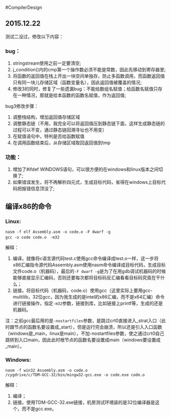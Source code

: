 #CompilerDesign

## 2015.12.22
测试二没过，修改以下内容：
### bug：
1. stringstream使用之前一定要清空;
2. j_condition()内的cmp第一个操作数必须不能是常数，因此先移动到寄存器里;
3. 将函数的返回值在栈上开出一块空间单独存，防止多函数调用，而函数返回值只有同一块儿存储区域（函数变量名），因此返回值被覆盖的情况;
4. 修改3的同时，修复了一些遗漏bug：不能给数组名赋值；给函数名赋值只存在一种情况，那就是给本函数的函数名赋值，作为返回值;

bug3修改步骤：
1. 调整栈结构，增加返回值存储区域
2. 调整静态链（不用，我完全可以将返回值压到静态链下面，这样生成静态链的过程可以不变，通过静态链回溯寻址也不用变）
3. 在赋值语句中，特判是否给函数赋值
4. 在调用函数结束后，从存储区域取回返回值到tmp

### 功能：
1. 增加了#ifdef WINDOWS语句，可以很方便的在windows和linux版本之间切换了;
2. 如果错误发生，将不再解析四元式，生成目标代码，省得在windows上目标代码把报错信息顶没了;


## 编译x86的命令
### Linux:
```
nasm -f elf Assembly.asm -o code.o -F dwarf -g
gcc -o code code.o　-m32
```
解释：
1. 编译。就像将c语言源代码test.c使用gcc命令编译成test.o一样，这一步将x86汇编指令源代码Assembly.asm使用nasm命令编译成目标代码，生成目标文件code.o（机器码），最后的`-F dwarf -g`是为了在用gdb调试机器码的时候能够直接显示汇编码，否则还要每次都将目标码反汇编看看目标码究竟在干什么；
2. 链接。将目标代码（机器码，code.o）使用gcc（这里实际上要用gcc-multilib，32位gcc，因为我生成的是intel的x86汇编，而不是x64汇编）命令进行链接操作，指定`-m32`参数，链接到库，比如链接上printf等，生成的还是机器码。

注：之前gcc最后用的是`-nostartfiles`参数，是跳过crt0直接进入_strat入口（此时跟节点的函数名要设置成_start），但是运行完会崩溃，所以还是引入入口函数（windows是_main，linux是main），不加-nostartfiles参数，使之通过crt0自己跳转到入口main，因此此时根节点的函数名要设置成main（windows要设置成_main）。

### Windows:
```
nasm -f win32 Assembly.asm -o code.o
/cygdrive/c/TDM-GCC-32/bin/mingw32-gcc.exe -o code.exe code.o
```
解释：
1. 编译；
2. 链接。使用TDM-GCC-32.exe链接，机房测试环境装的是32位编译器是这个，而不是gcc.exe。

